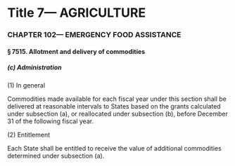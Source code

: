 
# Title 7— AGRICULTURE
### CHAPTER 102— EMERGENCY FOOD ASSISTANCE
#### § 7515. Allotment and delivery of commodities
##### (c) Administration

(1) In general

Commodities made available for each fiscal year under this section shall be delivered at reasonable intervals to States based on the grants calculated under subsection (a), or reallocated under subsection (b), before December 31 of the following fiscal year.

(2) Entitlement

Each State shall be entitled to receive the value of additional commodities determined under subsection (a).
